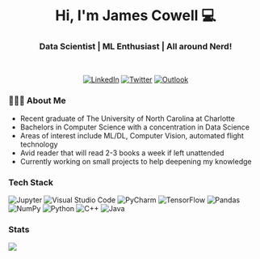 <h1 align="center"> Hi, I'm James Cowell 💻 </h1>
<h3 align="center">  Data Scientist | ML Enthusiast | All around Nerd! </h3> <br>
<p align="center"> 
<a href="https://www.linkedin.com/in/jmcowell/"><img alt="LinkedIn" src="https://img.shields.io/badge/-James_Cowell-blue?style=flat-square&logo=Linkedin&logoColor=white&link=https://www.linkedin.com/in/jmcowell/"></a>
<a href="https://twitter.com/ChaoSweeper"><img alt="Twitter" src="https://img.shields.io/badge/-ChaoSweeper-1ca0f1?style=flat-square&logo=twitter&logoColor=white&link=https://twitter.com/ChaoSweeper"></a>
<a href="mailto:mcowell@outlook.com"><img alt="Outlook" src="https://img.shields.io/badge/James Cowell-0078D4?style=for-the-badge&logo=microsoft-outlook&style=flat-square&logoColor=white" /></a>
</p>


### 👨🏻‍💻 About Me
- Recent graduate of The University of North Carolina at Charlotte
- Bachelors in Computer Science with a concentration in Data Science
- Areas of interest include ML/DL, Computer Vision, automated flight technology
- Avid reader that will read 2-3 books a week if left unattended
- Currently working on small projects to help deepening my knowledge


### Tech Stack
<p>
<img alt="Jupyter" src="https://img.shields.io/badge/Jupyter-%23F37626.svg?&style=flat-square&logo=Jupyter&logoColor=white" />
<img alt="Visual Studio Code" src="https://img.shields.io/badge/VisualStudioCode-0078d7.svg?&style=flat-square&logo=visual-studio-code&logoColor=white"/>
<img alt="PyCharm" src="https://img.shields.io/badge/pycharm-143?&style=flat-square&&logo=pycharm&logoColor=black&color=black&labelColor=green"/>
<img alt="TensorFlow" src="https://img.shields.io/badge/TensorFlow-%23FF6F00.svg?&style=flat-square&logo=TensorFlow&logoColor=white" />
<img alt="Pandas" src="https://img.shields.io/badge/pandas-%23150458.svg?&style=flat-square&logo=pandas&logoColor=white" />
<img alt="NumPy" src="https://img.shields.io/badge/numpy-%23013243.svg?&style=flat-square&logo=numpy&logoColor=white" />
<img alt="Python" src="https://img.shields.io/badge/python-%2314354C.svg?&style=flat-square&logo=python&logoColor=white"/>
<img alt="C++" src="https://img.shields.io/badge/c++-%2300599C.svg?&style=flat-square&logo=c%2B%2B&logoColor=white"/>
<img alt="Java" src="https://img.shields.io/badge/java-%23ED8B00.svg?&style=flat-square&logo=java&logoColor=white"/>
</p>

### Stats
<p>
  <img src="https://github-readme-stats.vercel.app/api?username=chaosweeper&show_icons=true_color=fff&icon_color=79ff97&text_color=9f9f9f&bg_color=151515"/>
</p>
